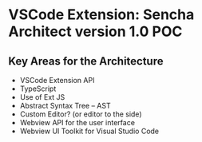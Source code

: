 # VSCode Extension: Sencha Architect version 1.0 POC

## Key Areas for the Architecture

* VSCode Extension API
* TypeScript
* Use of Ext JS
* Abstract Syntax Tree – AST
* Custom Editor? (or editor to the side)
* Webview API for the user interface
* Webview UI Toolkit for Visual Studio Code
